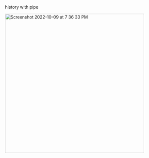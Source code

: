 history with pipe

<img width="458" alt="Screenshot 2022-10-09 at 7 36 33 PM" src="https://user-images.githubusercontent.com/49956754/194761329-e25708c4-8ae1-48d4-abe0-abc20eb8a38a.png">


